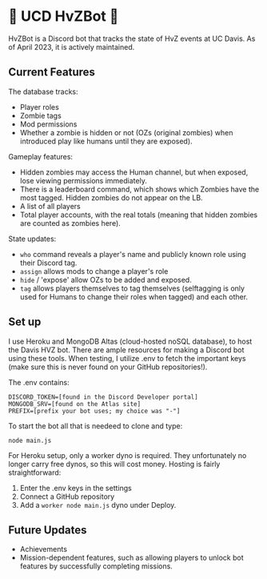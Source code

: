 # 🧟 UCD HvZBot 🧟
HvZBot is a Discord bot that tracks the state of HvZ events at UC Davis. As of April 2023, it is actively maintained.

## Current Features 
The database tracks:
* Player roles
* Zombie tags
* Mod permissions
* Whether a zombie is hidden or not (OZs (original zombies) when introduced play like humans until they are exposed).

Gameplay features:
* Hidden zombies may access the Human channel, but when exposed, lose viewing permissions immediately.
* There is a leaderboard command, which shows which Zombies have the most tagged. Hidden zombies do not appear on the LB.
* A list of all players
* Total player accounts, with the real totals (meaning that hidden zombies are counted as zombies here).

State updates:
* `who` command reveals a player's name and publicly known role using their Discord tag.
* `assign` allows mods to change a player's role
* `hide` / 'expose' allow OZs to be added and exposed.
* `tag` allows players themselves to tag themselves (selftagging is only used for Humans to change their roles when tagged) and each other.

## Set up
I use Heroku and MongoDB Altas (cloud-hosted noSQL database), to host the Davis HVZ bot. There are ample resources for making a Discord bot using these tools. When testing, I utilize .env to fetch the important keys (make sure this is never found on your GitHub repositories!).

The .env contains:
```
DISCORD_TOKEN=[found in the Discord Developer portal]
MONGODB_SRV=[found on the Atlas site]
PREFIX=[prefix your bot uses; my choice was "-"]
```

To start the bot all that is needeed to clone and type:
```
node main.js
```

For Heroku setup, only a worker dyno is required. They unfortunately no longer carry free dynos, so this will cost money. Hosting is fairly straightforward:
1. Enter the .env keys in the settings
2. Connect a GitHub repository
3. Add a ```worker node main.js``` dyno under Deploy.

## Future Updates
* Achievements
* Mission-dependent features, such as allowing players to unlock bot features by successfully completing missions.
